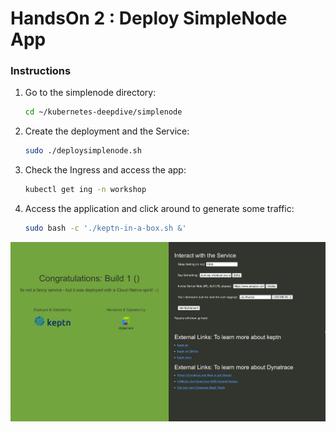 # HandsOn 2 : Deploy SimpleNode App


### Instructions

1.   Go to the simplenode directory:


     ```bash
     cd ~/kubernetes-deepdive/simplenode
     ```

1.   Create the deployment and the Service:

     ```bash
     sudo ./deploysimplenode.sh 
	 ```
 
1.   Check the Ingress and access the app: 

     ```bash
     kubectl get ing -n workshop
     
	 ```

1.   Access the application and click around to generate some traffic:

	 ```bash
	 sudo bash -c './keptn-in-a-box.sh &'
	 ```

![SimpleNodeApp](/img/simple-node-app.PNG)

